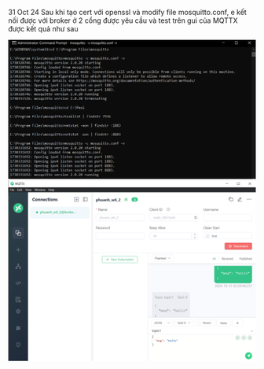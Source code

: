 31 Oct 24
Sau khi tạo cert với openssl và modify file mosquitto.conf, e kết nối được với broker ở 2 cổng được yêu cầu và test trên gui của MQTTX được kết quả như sau

![cau 2.1 tuan 6](./hw1.png)
![cau 2.2 tuan 6](./hw2.png)

